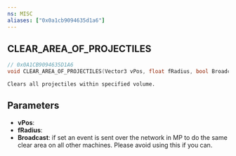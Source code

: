 ```yaml
---
ns: MISC
aliases: ["0x0a1cb9094635d1a6"]
---
```

## CLEAR_AREA_OF_PROJECTILES

```c
// 0x0A1CB9094635D1A6
void CLEAR_AREA_OF_PROJECTILES(Vector3 vPos, float fRadius, bool Broadcast);
```

```
Clears all projectiles within specified volume.
```

## Parameters
* **vPos**: 
* **fRadius**: 
* **Broadcast**: if set an event is sent over the network in MP to do the same clear area on all other machines. Please avoid using this if you can.
